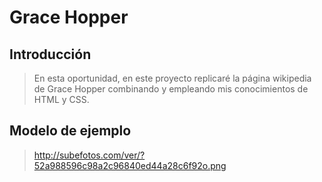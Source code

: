 # Grace Hopper

## Introducción

> En esta oportunidad, en este proyecto replicaré la página wikipedia de Grace Hopper combinando y empleando mis conocimientos de HTML y CSS.

## Modelo de ejemplo

> http://subefotos.com/ver/?52a988596c98a2c96840ed44a28c6f92o.png
